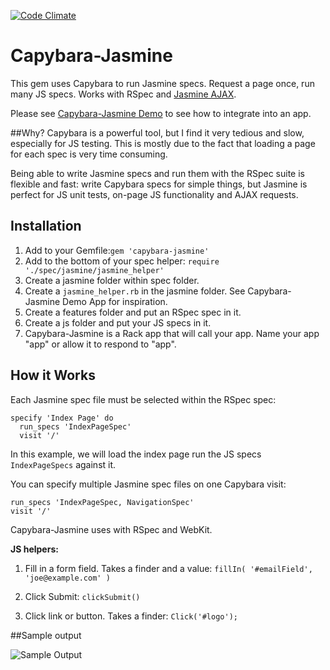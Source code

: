 [![Code Climate](https://codeclimate.com/github/georgeu2000/capybara-jasmine/badges/gpa.svg)](https://codeclimate.com/github/georgeu2000/capybara-jasmine)

# Capybara-Jasmine

This gem uses Capybara to run Jasmine specs. Request a page once, run many JS specs. Works with RSpec and [Jasmine AJAX](https://github.com/jasmine/jasmine-ajax).

Please see [Capybara-Jasmine Demo](https://github.com/georgeu2000/capybara-jasmine-demo) to see how to integrate into an app.

##Why?
Capybara is a powerful tool, but I find it very tedious and slow, especially for JS testing. This is mostly due to the fact that loading a page for each spec is very time consuming.

Being able to write Jasmine specs and run them with the RSpec suite is flexible and fast: write Capybara specs for simple things, but Jasmine is perfect for JS unit tests, on-page JS functionality and AJAX requests.

## Installation
1. Add to your Gemfile:`gem 'capybara-jasmine'`
2. Add to the bottom of your spec helper:
  `require './spec/jasmine/jasmine_helper'
`
3. Create a jasmine folder within spec folder.
2. Create a `jasmine_helper.rb` in the jasmine folder. See Capybara-Jasmine Demo App for inspiration.
2. Create a features folder and put an RSpec spec in it.
2. Create a js folder and put your JS specs in it.
1. Capybara-Jasmine is a Rack app that will call your app. Name your app "app" or allow it to respond to "app".

## How it Works
Each Jasmine spec file must be selected within the RSpec spec:

    specify 'Index Page' do
      run_specs 'IndexPageSpec'
      visit '/'

In this example, we will load the index page run the JS specs `IndexPageSpecs` against it. 

You can specify multiple Jasmine spec files on one Capybara visit:

    run_specs 'IndexPageSpec, NavigationSpec'
    visit '/'

Capybara-Jasmine uses with RSpec and WebKit.

**JS helpers:**

1. Fill in a form field. Takes a finder and a value:
   `fillIn( '#emailField', 'joe@example.com' )`

1. Click Submit:
    `clickSubmit()`

1. Click link or button. Takes a finder:
     `Click('#logo');`  

##Sample output

![Sample Output](https://cloud.githubusercontent.com/assets/794632/7466568/67d42404-f29a-11e4-9836-83d6e6cb35da.png)
